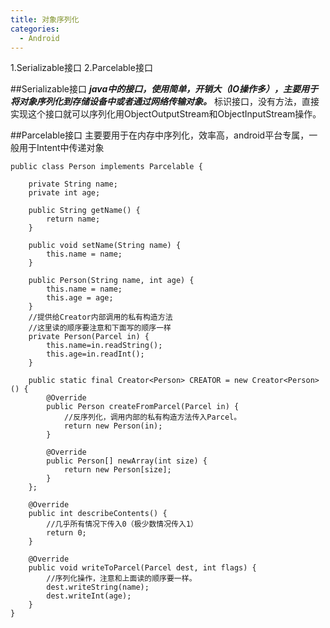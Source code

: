 ```yaml
---
title: 对象序列化
categories:
  - Android
---
```


1.Serializable接口
2.Parcelable接口

##Serializable接口
***java中的接口，使用简单，开销大（IO操作多），主要用于将对象序列化到存储设备中或者通过网络传输对象。***
标识接口，没有方法，直接实现这个接口就可以序列化用ObjectOutputStream和ObjectInputStream操作。


##Parcelable接口
主要要用于在内存中序列化，效率高，android平台专属，一般用于Intent中传递对象
```
public class Person implements Parcelable {

    private String name;
    private int age;

    public String getName() {
        return name;
    }

    public void setName(String name) {
        this.name = name;
    }

    public Person(String name, int age) {
        this.name = name;
        this.age = age;
    }
    //提供给Creator内部调用的私有构造方法
    //这里读的顺序要注意和下面写的顺序一样
    private Person(Parcel in) {
        this.name=in.readString();
        this.age=in.readInt();
    }

    public static final Creator<Person> CREATOR = new Creator<Person>() {
        @Override
        public Person createFromParcel(Parcel in) {
            //反序列化，调用内部的私有构造方法传入Parcel。
            return new Person(in);
        }

        @Override
        public Person[] newArray(int size) {
            return new Person[size];
        }
    };

    @Override
    public int describeContents() {
        //几乎所有情况下传入0（极少数情况传入1）
        return 0;
    }

    @Override
    public void writeToParcel(Parcel dest, int flags) {
        //序列化操作，注意和上面读的顺序要一样。
        dest.writeString(name);
        dest.writeInt(age);
    }
}
```
                                                                                                                                                                                                                                                                                                                                                                                                                                                                                                                                                                                                                                                                                                                                                                                                                                                                                                                                                                                                                                                                                                                                                                                                                                                                                                                                                                                                                                                                                                                                                                                                                                                                                                                                                                                                                                                                                                                                                                                                                                                                                                                                                                                                                                                                                                                                                                                                                                                                                                                                                                                                                                                                                                                                                                                                                                                                                                                                                                                                                                                                                                                                                                                                                                                                                                                                                                                                                                                                                                                                                                                                                                                                                                                                                                                                                                                                                                                                                                                                                                                                                                                                                                                                                                                                                                                                                                                                                                                                                                                                                                                                                                                                                                                                                                                                                                                                                                                                                                                                                                                                                                                                                                                                                                                                                                                                                                                                                                                                                                                                                                                                                                                                                                                                                                                                                                                                                                                                                                                                                                                                                                                                                                                                                                                                                                                                                                                                                                                                                                                                                                                                                                                                                                                                                                                                                                                                                                                                                                                                                                                                                                                                                                                                                                                                                                                                                                                                                                                                                                                                                                                                                                                                                                                                                                                                                                                                                                                                                                                                                                                                                                                                                                                                                                                                                                                                                                                                                                                                                                                                                                                                                                                                                                                                                                                                                                            